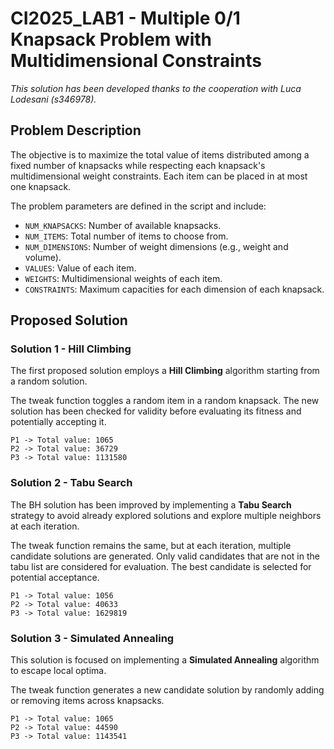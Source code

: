 # CI2025_LAB1 - Multiple 0/1 Knapsack Problem with Multidimensional Constraints

_This solution has been developed thanks to the cooperation with Luca Lodesani (s346978)._

## Problem Description

The objective is to maximize the total value of items distributed among a fixed number of knapsacks while respecting each knapsack's multidimensional weight constraints. Each item can be placed in at most one knapsack.

The problem parameters are defined in the script and include:
- `NUM_KNAPSACKS`: Number of available knapsacks.
- `NUM_ITEMS`: Total number of items to choose from.
- `NUM_DIMENSIONS`: Number of weight dimensions (e.g., weight and volume).
- `VALUES`: Value of each item.
- `WEIGHTS`: Multidimensional weights of each item.
- `CONSTRAINTS`: Maximum capacities for each dimension of each knapsack.

## Proposed Solution

### Solution 1 - Hill Climbing

The first proposed solution employs a **Hill Climbing** algorithm starting from a random solution.

The tweak function toggles a random item in a random knapsack.
The new solution has been checked for validity before evaluating its fitness and potentially accepting it.

```
P1 -> Total value: 1065
P2 -> Total value: 36729
P3 -> Total value: 1131580
```

### Solution 2 - Tabu Search

The BH solution has been improved by implementing a **Tabu Search** strategy to avoid already explored solutions and explore multiple neighbors at each iteration.

The tweak function remains the same, but at each iteration, multiple candidate solutions are generated. Only valid candidates that are not in the tabu list are considered for evaluation. The best candidate is selected for potential acceptance.

```
P1 -> Total value: 1056
P2 -> Total value: 40633
P3 -> Total value: 1629819
```

### Solution 3 - Simulated Annealing

This solution is focused on implementing a **Simulated Annealing** algorithm to escape local optima. 

The tweak function generates a new candidate solution by randomly adding or removing items across knapsacks.

```
P1 -> Total value: 1065
P2 -> Total value: 44590
P3 -> Total value: 1143541
```

